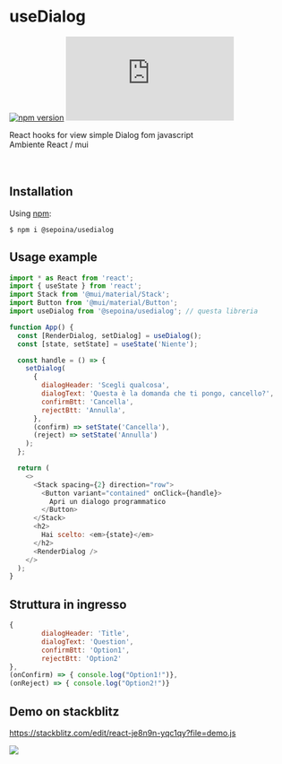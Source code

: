 # useDialog 
[![npm version](https://img.shields.io/npm/v/react-universal-hooks.svg?style=flat)](https://www.npmjs.org/package/react-universal-hooks)
![Script size](https://img.badgesize.io/sepoina/useDialog/main/dist/useDialog/useDialog.js?label=Script%20size&color=yellow)

React hooks for view simple Dialog fom javascript<br/>
Ambiente React / mui<br/><br/><br/>

Installation
-----------
Using [npm](https://www.npmjs.com/):

    $ npm i @sepoina/usedialog

Usage example
-----    

```js
import * as React from 'react';
import { useState } from 'react';
import Stack from '@mui/material/Stack';
import Button from '@mui/material/Button';
import useDialog from '@sepoina/usedialog'; // questa libreria

function App() {
  const [RenderDialog, setDialog] = useDialog();
  const [state, setState] = useState('Niente');

  const handle = () => {
    setDialog(
      {
        dialogHeader: 'Scegli qualcosa',
        dialogText: 'Questa è la domanda che ti pongo, cancello?',
        confirmBtt: 'Cancella',
        rejectBtt: 'Annulla',
      },
      (confirm) => setState('Cancella'),
      (reject) => setState('Annulla')
    );
  };

  return (
    <>
      <Stack spacing={2} direction="row">
        <Button variant="contained" onClick={handle}>
          Apri un dialogo programmatico
        </Button>
      </Stack>
      <h2>
        Hai scelto: <em>{state}</em>
      </h2>
      <RenderDialog />
    </>
  );
}
```

Struttura in ingresso
-----  
```js
{
        dialogHeader: 'Title', 
        dialogText: 'Question',
        confirmBtt: 'Option1',
        rejectBtt: 'Option2'
},
(onConfirm) => { console.log("Option1!")}, 
(onReject) => { console.log("Option2!")}
```

Demo on stackblitz
----
https://stackblitz.com/edit/react-je8n9n-yqc1qy?file=demo.js

[![](this_web/img/buy-me-a-coffee-with-paypal.png)](https://www.paypal.com/paypalme/giancarloghigi)
